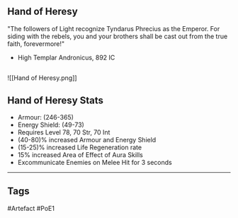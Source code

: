 ## Hand of Heresy
"The followers of Light recognize Tyndarus Phrecius as
the Emperor. For siding with the rebels, you and your
brothers shall be cast out from the true faith, forevermore!"
- High Templar Andronicus, 892 IC
##
![[Hand of Heresy.png]]
## Hand of Heresy Stats
- Armour: (246-365)
- Energy Shield: (49-73)
- Requires Level 78, 70 Str, 70 Int
- (40-80)% increased Armour and Energy Shield
- (15-25)% increased Life Regeneration rate
- 15% increased Area of Effect of Aura Skills
- Excommunicate Enemies on Melee Hit for 3 seconds


---
## Tags
#Artefact
#PoE1